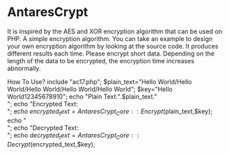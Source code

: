 # AntaresCrypt
It is inspired by the AES and XOR encryption algorithm that can be used on PHP. A simple encryption algorithm. You can take an example to design your own encryption algorithm by looking at the source code. It produces different results each time. Please encrypt short data. Depending on the length of the data to be encrypted, the encryption time increases abnormally.

How To Use?
include "ac17.php";
$plain_text="Hello World/Hello World/Hello World/Hello World/Hello World";
$key="Hello World12345678910";
echo "Plain Text:".$plain_text."<br>";
echo "Encrypted Text:<br>";
echo $encrypted_text=AntaresCrypt_Core::Encrypt($plain_text,$key);
echo "<br>";
echo "Decrypted Text:<br>";
echo $decrypted_text=AntaresCrypt_Core::Decrypt($encrypted_text,$key);
